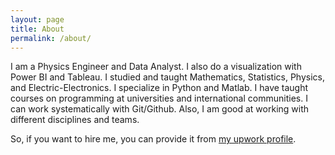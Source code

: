 ```yaml
---
layout: page
title: About
permalink: /about/
---
```

   I am a Physics Engineer and Data Analyst. I also do a visualization with Power BI and Tableau. I studied and taught Mathematics, Statistics, Physics, and Electric-Electronics. I specialize in Python and Matlab. I have taught courses on programming at universities and international communities. I can work systematically with Git/Github. Also, I am good at working with different disciplines and teams.

So, if you want to hire me, you can provide it from [my upwork profile](https://www.upwork.com/freelancers/~01550e7089fbce960f).


